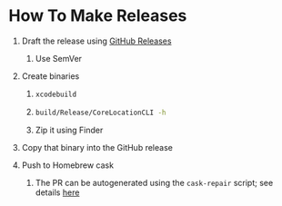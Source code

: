# How To Make Releases

1. Draft the release using [GitHub Releases](https://github.com/fulldecent/corelocationcli/releases)

   1. Use SemVer

2. Create binaries

   1. ```sh
      xcodebuild
      ```

   2. ```sh
      build/Release/CoreLocationCLI -h
      ```

   3. Zip it using Finder

3. Copy that binary into the GitHub release

4. Push to Homebrew cask

   1. The PR can be autogenerated using the `cask-repair` script; see details [here](https://github.com/Homebrew/homebrew-cask/blob/master/CONTRIBUTING.md#updating-a-cask)
